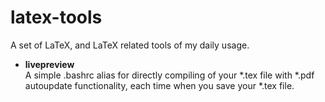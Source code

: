 # latex-tools

A set of LaTeX, and LaTeX related tools of my daily usage.


* **livepreview**   
A simple .bashrc alias for directly compiling of your *.tex file with *.pdf autoupdate functionality, each time when you save your *.tex file.
